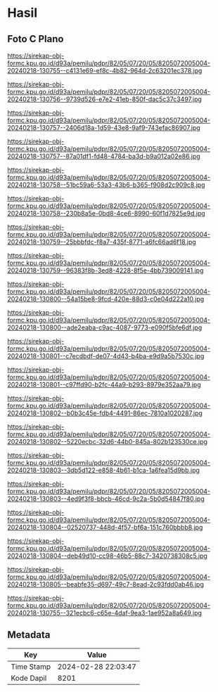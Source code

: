 # Hasil

## Foto C Plano

https://sirekap-obj-formc.kpu.go.id/d93a/pemilu/pdpr/82/05/07/20/05/8205072005004-20240218-130755--c4131e69-ef8c-4b82-964d-2c63201ec378.jpg

https://sirekap-obj-formc.kpu.go.id/d93a/pemilu/pdpr/82/05/07/20/05/8205072005004-20240218-130756--9739d526-e7e2-41eb-850f-dac5c37c3497.jpg

https://sirekap-obj-formc.kpu.go.id/d93a/pemilu/pdpr/82/05/07/20/05/8205072005004-20240218-130757--2406d18a-1d59-43e8-9af9-743efac86907.jpg

https://sirekap-obj-formc.kpu.go.id/d93a/pemilu/pdpr/82/05/07/20/05/8205072005004-20240218-130757--87a01df1-fd48-4784-ba3d-b9a012a02e86.jpg

https://sirekap-obj-formc.kpu.go.id/d93a/pemilu/pdpr/82/05/07/20/05/8205072005004-20240218-130758--51bc59a6-53a3-43b6-b365-f908d2c909c8.jpg

https://sirekap-obj-formc.kpu.go.id/d93a/pemilu/pdpr/82/05/07/20/05/8205072005004-20240218-130758--230b8a5e-0bd8-4ce6-8990-60f1d7825e9d.jpg

https://sirekap-obj-formc.kpu.go.id/d93a/pemilu/pdpr/82/05/07/20/05/8205072005004-20240218-130759--25bbbfdc-f8a7-435f-8771-a6fc66ad6f18.jpg

https://sirekap-obj-formc.kpu.go.id/d93a/pemilu/pdpr/82/05/07/20/05/8205072005004-20240218-130759--96383f8b-3ed8-4228-8f5e-4bb739009141.jpg

https://sirekap-obj-formc.kpu.go.id/d93a/pemilu/pdpr/82/05/07/20/05/8205072005004-20240218-130800--54a15be8-9fcd-420e-88d3-c0e04d222a10.jpg

https://sirekap-obj-formc.kpu.go.id/d93a/pemilu/pdpr/82/05/07/20/05/8205072005004-20240218-130800--ade2eaba-c9ac-4087-9773-e090f5bfe6df.jpg

https://sirekap-obj-formc.kpu.go.id/d93a/pemilu/pdpr/82/05/07/20/05/8205072005004-20240218-130801--c7ecdbdf-de07-4d43-b4ba-e9d9a5b7530c.jpg

https://sirekap-obj-formc.kpu.go.id/d93a/pemilu/pdpr/82/05/07/20/05/8205072005004-20240218-130801--c97ffd90-b2fc-44a9-b293-8979e352aa79.jpg

https://sirekap-obj-formc.kpu.go.id/d93a/pemilu/pdpr/82/05/07/20/05/8205072005004-20240218-130802--b0b3c45e-fdb4-4491-86ec-7810a1020287.jpg

https://sirekap-obj-formc.kpu.go.id/d93a/pemilu/pdpr/82/05/07/20/05/8205072005004-20240218-130802--5220ecbc-32d6-44b0-845a-802b123530ce.jpg

https://sirekap-obj-formc.kpu.go.id/d93a/pemilu/pdpr/82/05/07/20/05/8205072005004-20240218-130803--3db5d122-e858-4b61-b1ca-1a6fea15d9bb.jpg

https://sirekap-obj-formc.kpu.go.id/d93a/pemilu/pdpr/82/05/07/20/05/8205072005004-20240218-130803--4ed9f3f8-bbcb-46cd-9c2a-5b0d54847f80.jpg

https://sirekap-obj-formc.kpu.go.id/d93a/pemilu/pdpr/82/05/07/20/05/8205072005004-20240218-130804--02520737-448d-4f57-bf6a-151c760bbbb8.jpg

https://sirekap-obj-formc.kpu.go.id/d93a/pemilu/pdpr/82/05/07/20/05/8205072005004-20240218-130804--deb49d10-cc98-46b5-88c7-3420738308c5.jpg

https://sirekap-obj-formc.kpu.go.id/d93a/pemilu/pdpr/82/05/07/20/05/8205072005004-20240218-130805--beabfe35-d697-49c7-8ead-2c93fdd0ab46.jpg

https://sirekap-obj-formc.kpu.go.id/d93a/pemilu/pdpr/82/05/07/20/05/8205072005004-20240218-130755--321ecbc6-c65e-4daf-9ea3-1ae952a8a649.jpg


## Metadata

| Key        | Value               |
| ---------- | ------------------- |
| Time Stamp | 2024-02-28 22:03:47 |
| Kode Dapil | 8201                |



